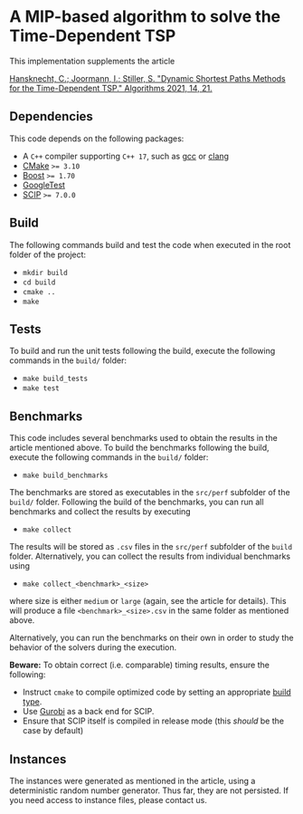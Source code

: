 # A MIP-based algorithm to solve the Time-Dependent TSP

This implementation supplements the article

[Hansknecht, C.; Joormann, I.; Stiller, S. "Dynamic Shortest Paths Methods for the Time-Dependent TSP." Algorithms 2021, 14, 21.](https://dx.doi.org/10.3390/a14010021)

## Dependencies

This code depends on the following packages:

- A `C++` compiler supporting `C++ 17`, such as [gcc](https://gcc.gnu.org/) or [clang](https://clang.llvm.org/)
- [CMake](https://cmake.org/) `>= 3.10`
- [Boost](https://www.boost.org/) `>= 1.70`
- [GoogleTest](https://google.github.io/googletest/)
- [SCIP](https://scipopt.org/) `>= 7.0.0`

## Build

The following commands build and test the code when executed in the
root folder of the project:

- `mkdir build`
- `cd build`
- `cmake ..`
- `make`

## Tests

To build and run the unit tests following the build, execute the following
commands in the `build/` folder:

- `make build_tests`
- `make test`

## Benchmarks

This code includes several benchmarks used to obtain the results in
the article mentioned above. To build the benchmarks following the
build, execute the following commands in the `build/` folder:

- `make build_benchmarks`

The benchmarks are stored as executables in the `src/perf` subfolder
of the `build/` folder. Following the build of the benchmarks, you can
run all benchmarks and collect the results by executing

- `make collect`

The results will be stored as `.csv` files in the `src/perf` subfolder
of the `build` folder. Alternatively, you can collect the results from
individual benchmarks using

- `make collect_<benchmark>_<size>`

where size is either `medium` or `large` (again, see the article for
details). This will produce a file `<benchmark>_<size>.csv` in the
same folder as mentioned above.

Alternatively, you can run the benchmarks on their own in order to
study the behavior of the solvers during the execution.

**Beware:** To obtain correct (i.e. comparable) timing results, ensure
the following:

- Instruct `cmake` to compile optimized code by setting an appropriate
  [build type](https://cmake.org/cmake/help/latest/variable/CMAKE_BUILD_TYPE.html).
- Use [Gurobi](https://gurobi.com/) as a back end for SCIP.
- Ensure that SCIP itself is compiled in release mode (this *should* be the case by default)

## Instances

The instances were generated as mentioned in the article, using a
deterministic random number generator. Thus far, they are not
persisted. If you need access to instance files, please contact us.
